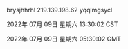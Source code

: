 brysjhhrhl 219.139.198.62 yqqlmgsycl

2022年 07月 09日 星期六 13:30:02 CST

2022年 07月 09日 星期六 05:30:02 GMT
